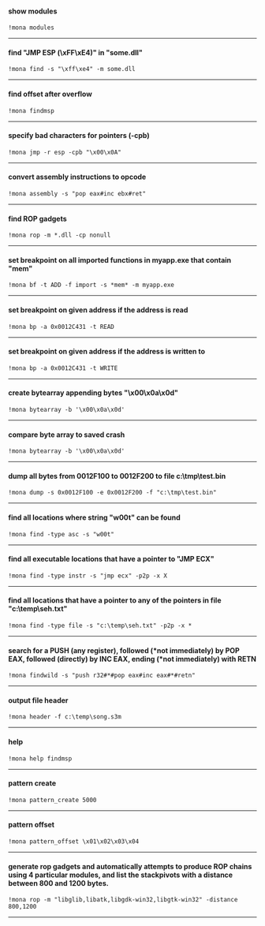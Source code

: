 #### show modules

```
!mona modules
```

-----


#### find "JMP ESP (\xFF\xE4)" in "some.dll"

```
!mona find -s "\xff\xe4" -m some.dll
```

-----


#### find offset after overflow

```
!mona findmsp
```

-----


#### specify bad characters for pointers (-cpb)

```
!mona jmp -r esp -cpb "\x00\x0A"
```

-----


#### convert assembly instructions to opcode

```
!mona assembly -s "pop eax#inc ebx#ret"
```

-----


#### find ROP gadgets

```
!mona rop -m *.dll -cp nonull
```

-----


#### set breakpoint on all imported functions in myapp.exe that contain "mem"

```
!mona bf -t ADD -f import -s *mem* -m myapp.exe
```

-----


#### set breakpoint on given address if the address is read

```
!mona bp -a 0x0012C431 -t READ
```

-----


#### set breakpoint on given address if the address is written to

```
!mona bp -a 0x0012C431 -t WRITE
```

-----


#### create bytearray appending bytes "\x00\x0a\x0d"

```
!mona bytearray -b '\x00\x0a\x0d'
```

-----


#### compare byte array to saved crash

```
!mona bytearray -b '\x00\x0a\x0d'
```

-----


#### dump all bytes from 0012F100 to 0012F200 to file c:\tmp\test.bin

```
!mona dump -s 0x0012F100 -e 0x0012F200 -f "c:\tmp\test.bin"
```

-----


#### find all locations where string "w00t" can be found

```
!mona find -type asc -s "w00t"
```

-----


#### find all executable locations that have a pointer to "JMP ECX"

```
!mona find -type instr -s "jmp ecx" -p2p -x X
```

-----


#### find all locations that have a pointer to any of the pointers in file "c:\temp\seh.txt"

```
!mona find -type file -s "c:\temp\seh.txt" -p2p -x *
```

-----


#### search for a PUSH (any register), followed (*not immediately) by POP EAX, followed (directly) by INC EAX, ending (*not immediately) with RETN

```
!mona findwild -s "push r32#*#pop eax#inc eax#*#retn"
```

-----


#### output file header

```
!mona header -f c:\temp\song.s3m
```

-----


#### help

```
!mona help findmsp
```

-----


#### pattern create

```
!mona pattern_create 5000
```

-----


#### pattern offset

```
!mona pattern_offset \x01\x02\x03\x04
```

-----


#### generate rop gadgets and automatically attempts to produce ROP chains using 4 particular modules, and list the stackpivots with a distance between 800 and 1200 bytes.

```
!mona rop -m "libglib,libatk,libgdk-win32,libgtk-win32" -distance 800,1200
```

-----


